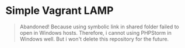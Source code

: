 Simple Vagrant LAMP
===================

> Abandoned! Because using symbolic link in shared folder failed to open in Windows hosts. Therefore, i cannot using PHPStorm in Windows well. But i won't delete this repository for the future.